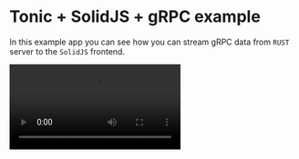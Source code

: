 # Tonic + SolidJS + gRPC example

In this example app you can see how you can stream gRPC data from `RUST` server to the `SolidJS` frontend.

![Video](https://github.com/slavskrit/totoronic/blob/master/video.webm?raw=true)
